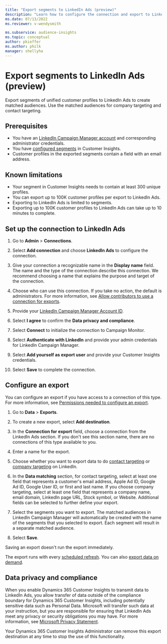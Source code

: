 ```yaml
---
title: "Export segments to LinkedIn Ads (preview)"
description: "Learn how to configure the connection and export to LinkedIn Ads."
ms.date: 07/13/2022
ms.reviewer: v-wendysmith

ms.subservice: audience-insights
ms.topic: conceptual
author: pkieffer
ms.author: philk
manager: shellyha
---
```


# Export segments to LinkedIn Ads (preview)

Export segments of unified customer profiles to LinkedIn Ads to create matched audiences. Use the matched audiences for company targeting and contact targeting.

## Prerequisites

- You have an [LinkedIn Campaign Manager account](https://business.linkedin.com/marketing-solutions/ads) and corresponding administrator credentials.
- You have [configured segments](segments.md) in Customer Insights.
- Customer profiles in the exported segments contain a field with an email address.

## Known limitations

- Your segment in Customer Insights needs to contain at least 300 unique profiles. 
- You can export up to 100K customer profiles per export to LinkedIn Ads.
- Exporting to LinkedIn Ads is limited to segments.
- Exporting up to 100K customer profiles to LinkedIn Ads can take up to 10 minutes to complete. 

## Set up the connection to LinkedIn Ads

1. Go to **Admin** > **Connections**.

1. Select **Add connection** and choose **LinkedIn Ads** to configure the connection.

1. Give your connection a recognizable name in the **Display name** field. The name and the type of the connection describe this connection. We recommend choosing a name that explains the purpose and target of the connection.

1. Choose who can use this connection. If you take no action, the default is administrators. For more information, see [Allow contributors to use a connection for exports](connections.md#allow-contributors-to-use-a-connection-for-exports).

1. Provide your [LinkedIn Campaign Manager Account ID](https://www.linkedin.com/help/lms/answer/a424270).

1. Select **I agree** to confirm the **Data privacy and compliance**.

1. Select **Connect** to initialize the connection to Campaign Monitor.

1. Select **Authenticate with LinkedIn** and provide your admin credentials for LinkedIn Campaign Manager.

1. Select **Add yourself as export user** and provide your Customer Insights credentials.

1. Select **Save** to complete the connection.

## Configure an export

You can configure an export if you have access to a connection of this type. For more information, see [Permissions needed to configure an export](export-destinations.md#set-up-a-new-export).

1. Go to **Data** > **Exports**.

1. To create a new export, select **Add destination**.

1. In the **Connection for export** field, choose a connection from the LinkedIn Ads section. If you don't see this section name, there are no connections of this type available to you.

1. Enter a name for the export.

1. Choose whether you want to export data to do [contact targeting](https://business.linkedin.com/marketing-solutions/ad-targeting/contact-targeting) or [company targeting](https://business.linkedin.com/marketing-solutions/ad-targeting/account-targeting) on LinkedIn. 

1. In the **Data matching** section, for contact targeting, select at least one field that represents a customer's email address, Apple Ad ID, Google Ad ID, Google User ID, or first and last name. If you choose company targeting, select at least one field that represents a company name, email domain, LinkedIn page URL, Stock symbol, or Website. Additional fields can be selected to further define your export. 

1. Select the segments you want to export. The matched audiences in LinkedIn Campaign Manager will automatically be created with the name of the segments that you selected to export. Each segment will result in a separate matched audience. 

1. Select **Save**.

Saving an export doesn't run the export immediately.

The export runs with every [scheduled refresh](system.md#schedule-tab). 
You can also [export data on demand](export-destinations.md#run-exports-on-demand). 


## Data privacy and compliance

When you enable Dynamics 365 Customer Insights to transmit data to LinkedIn Ads, you allow transfer of data outside of the compliance boundary for Dynamics 365 Customer Insights, including potentially sensitive data such as Personal Data. Microsoft will transfer such data at your instruction, but you are responsible for ensuring that LinkedIn Ads meet any privacy or security obligations you may have. For more information, see [Microsoft Privacy Statement](https://go.microsoft.com/fwlink/?linkid=396732).

Your Dynamics 365 Customer Insights Administrator can remove this export destination at any time to stop the use of this functionality.
